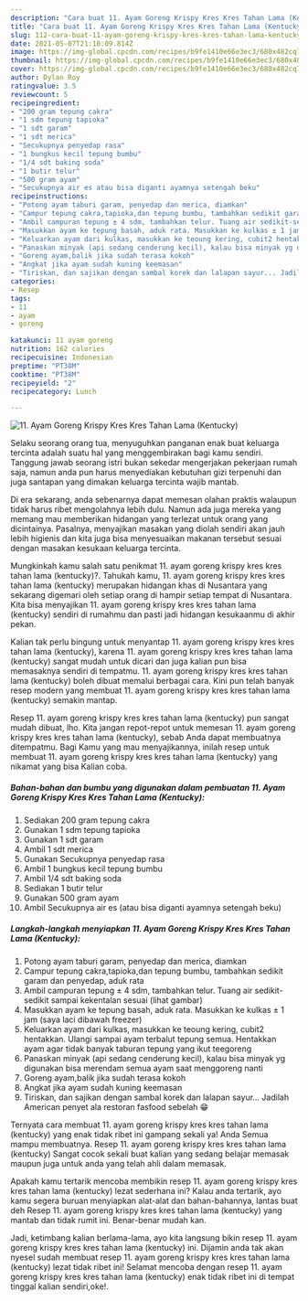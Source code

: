 ```yaml
---
description: "Cara buat 11. Ayam Goreng Krispy Kres Kres Tahan Lama (Kentucky) Sederhana dan Mudah Dibuat"
title: "Cara buat 11. Ayam Goreng Krispy Kres Kres Tahan Lama (Kentucky) Sederhana dan Mudah Dibuat"
slug: 112-cara-buat-11-ayam-goreng-krispy-kres-kres-tahan-lama-kentucky-sederhana-dan-mudah-dibuat
date: 2021-05-07T21:10:09.814Z
image: https://img-global.cpcdn.com/recipes/b9fe1410e66e3ec3/680x482cq70/11-ayam-goreng-krispy-kres-kres-tahan-lama-kentucky-foto-resep-utama.jpg
thumbnail: https://img-global.cpcdn.com/recipes/b9fe1410e66e3ec3/680x482cq70/11-ayam-goreng-krispy-kres-kres-tahan-lama-kentucky-foto-resep-utama.jpg
cover: https://img-global.cpcdn.com/recipes/b9fe1410e66e3ec3/680x482cq70/11-ayam-goreng-krispy-kres-kres-tahan-lama-kentucky-foto-resep-utama.jpg
author: Dylan Roy
ratingvalue: 3.5
reviewcount: 5
recipeingredient:
- "200 gram tepung cakra"
- "1 sdm tepung tapioka"
- "1 sdt garam"
- "1 sdt merica"
- "Secukupnya penyedap rasa"
- "1 bungkus kecil tepung bumbu"
- "1/4 sdt baking soda"
- "1 butir telur"
- "500 gram ayam"
- "Secukupnya air es atau bisa diganti ayamnya setengah beku"
recipeinstructions:
- "Potong ayam taburi garam, penyedap dan merica, diamkan"
- "Campur tepung cakra,tapioka,dan tepung bumbu, tambahkan sedikit garam dan penyedap, aduk rata"
- "Ambil campuran tepung ± 4 sdm, tambahkan telur. Tuang air sedikit-sedikit sampai kekentalan sesuai (lihat gambar)"
- "Masukkan ayam ke tepung basah, aduk rata. Masukkan ke kulkas ± 1 jam (saya laci dibawah freezer)"
- "Keluarkan ayam dari kulkas, masukkan ke teoung kering, cubit2 hentakkan. Ulangi sampai ayam terbalut tepung semua. Hentakkan ayam agar tidak banyak taburan tepung yang ikut teegoreng"
- "Panaskan minyak (api sedang cenderung kecil), kalau bisa minyak yg digunakan bisa merendam semua ayam saat menggoreng nanti"
- "Goreng ayam,balik jika sudah terasa kokoh"
- "Angkat jika ayam sudah kuning keemasan"
- "Tiriskan, dan sajikan dengan sambal korek dan lalapan sayur... Jadilah American penyet ala restoran fasfood sebelah 😁"
categories:
- Resep
tags:
- 11
- ayam
- goreng

katakunci: 11 ayam goreng 
nutrition: 162 calories
recipecuisine: Indonesian
preptime: "PT38M"
cooktime: "PT38M"
recipeyield: "2"
recipecategory: Lunch

---
```



![11. Ayam Goreng Krispy Kres Kres Tahan Lama (Kentucky)](https://img-global.cpcdn.com/recipes/b9fe1410e66e3ec3/680x482cq70/11-ayam-goreng-krispy-kres-kres-tahan-lama-kentucky-foto-resep-utama.jpg)

Selaku seorang orang tua, menyuguhkan panganan enak buat keluarga tercinta adalah suatu hal yang menggembirakan bagi kamu sendiri. Tanggung jawab seorang istri bukan sekedar mengerjakan pekerjaan rumah saja, namun anda pun harus menyediakan kebutuhan gizi terpenuhi dan juga santapan yang dimakan keluarga tercinta wajib mantab.

Di era  sekarang, anda sebenarnya dapat memesan olahan praktis walaupun tidak harus ribet mengolahnya lebih dulu. Namun ada juga mereka yang memang mau memberikan hidangan yang terlezat untuk orang yang dicintainya. Pasalnya, menyajikan masakan yang diolah sendiri akan jauh lebih higienis dan kita juga bisa menyesuaikan makanan tersebut sesuai dengan masakan kesukaan keluarga tercinta. 



Mungkinkah kamu salah satu penikmat 11. ayam goreng krispy kres kres tahan lama (kentucky)?. Tahukah kamu, 11. ayam goreng krispy kres kres tahan lama (kentucky) merupakan hidangan khas di Nusantara yang sekarang digemari oleh setiap orang di hampir setiap tempat di Nusantara. Kita bisa menyajikan 11. ayam goreng krispy kres kres tahan lama (kentucky) sendiri di rumahmu dan pasti jadi hidangan kesukaanmu di akhir pekan.

Kalian tak perlu bingung untuk menyantap 11. ayam goreng krispy kres kres tahan lama (kentucky), karena 11. ayam goreng krispy kres kres tahan lama (kentucky) sangat mudah untuk dicari dan juga kalian pun bisa memasaknya sendiri di tempatmu. 11. ayam goreng krispy kres kres tahan lama (kentucky) boleh dibuat memalui berbagai cara. Kini pun telah banyak resep modern yang membuat 11. ayam goreng krispy kres kres tahan lama (kentucky) semakin mantap.

Resep 11. ayam goreng krispy kres kres tahan lama (kentucky) pun sangat mudah dibuat, lho. Kita jangan repot-repot untuk memesan 11. ayam goreng krispy kres kres tahan lama (kentucky), sebab Anda dapat membuatnya ditempatmu. Bagi Kamu yang mau menyajikannya, inilah resep untuk membuat 11. ayam goreng krispy kres kres tahan lama (kentucky) yang nikamat yang bisa Kalian coba.

<!--inarticleads1-->

##### Bahan-bahan dan bumbu yang digunakan dalam pembuatan 11. Ayam Goreng Krispy Kres Kres Tahan Lama (Kentucky):

1. Sediakan 200 gram tepung cakra
1. Gunakan 1 sdm tepung tapioka
1. Gunakan 1 sdt garam
1. Ambil 1 sdt merica
1. Gunakan Secukupnya penyedap rasa
1. Ambil 1 bungkus kecil tepung bumbu
1. Ambil 1/4 sdt baking soda
1. Sediakan 1 butir telur
1. Gunakan 500 gram ayam
1. Ambil Secukupnya air es (atau bisa diganti ayamnya setengah beku)




<!--inarticleads2-->

##### Langkah-langkah menyiapkan 11. Ayam Goreng Krispy Kres Kres Tahan Lama (Kentucky):

1. Potong ayam taburi garam, penyedap dan merica, diamkan
1. Campur tepung cakra,tapioka,dan tepung bumbu, tambahkan sedikit garam dan penyedap, aduk rata
1. Ambil campuran tepung ± 4 sdm, tambahkan telur. Tuang air sedikit-sedikit sampai kekentalan sesuai (lihat gambar)
1. Masukkan ayam ke tepung basah, aduk rata. Masukkan ke kulkas ± 1 jam (saya laci dibawah freezer)
1. Keluarkan ayam dari kulkas, masukkan ke teoung kering, cubit2 hentakkan. Ulangi sampai ayam terbalut tepung semua. Hentakkan ayam agar tidak banyak taburan tepung yang ikut teegoreng
1. Panaskan minyak (api sedang cenderung kecil), kalau bisa minyak yg digunakan bisa merendam semua ayam saat menggoreng nanti
1. Goreng ayam,balik jika sudah terasa kokoh
1. Angkat jika ayam sudah kuning keemasan
1. Tiriskan, dan sajikan dengan sambal korek dan lalapan sayur... Jadilah American penyet ala restoran fasfood sebelah 😁




Ternyata cara membuat 11. ayam goreng krispy kres kres tahan lama (kentucky) yang enak tidak ribet ini gampang sekali ya! Anda Semua mampu membuatnya. Resep 11. ayam goreng krispy kres kres tahan lama (kentucky) Sangat cocok sekali buat kalian yang sedang belajar memasak maupun juga untuk anda yang telah ahli dalam memasak.

Apakah kamu tertarik mencoba membikin resep 11. ayam goreng krispy kres kres tahan lama (kentucky) lezat sederhana ini? Kalau anda tertarik, ayo kamu segera buruan menyiapkan alat-alat dan bahan-bahannya, lantas buat deh Resep 11. ayam goreng krispy kres kres tahan lama (kentucky) yang mantab dan tidak rumit ini. Benar-benar mudah kan. 

Jadi, ketimbang kalian berlama-lama, ayo kita langsung bikin resep 11. ayam goreng krispy kres kres tahan lama (kentucky) ini. Dijamin anda tak akan nyesel sudah membuat resep 11. ayam goreng krispy kres kres tahan lama (kentucky) lezat tidak ribet ini! Selamat mencoba dengan resep 11. ayam goreng krispy kres kres tahan lama (kentucky) enak tidak ribet ini di tempat tinggal kalian sendiri,oke!.

